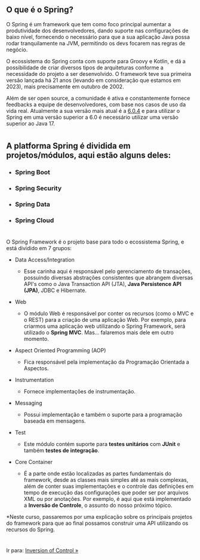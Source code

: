 ## O que é o Spring?

O Spring é um framework que tem como foco principal aumentar a produtividade dos desenvolvedores, dando suporte nas configurações de baixo nível, fornecendo o necessário para que a sua aplicação Java possa rodar tranquilamente na JVM, permitindo os devs focarem nas regras de negócio. 

O ecossistema do Spring conta com suporte para Groovy e Kotlin, e dá a possibilidade de criar diversos tipos de arquiteturas conforme a necessidade do projeto a ser desenvolvido. O framework teve sua primeira versão lançada há 21 anos (levando em consideração que estamos em 2023), mais precisamente em outubro de 2002.

Além de ser open source, a comunidade é ativa e constantemente fornece feedbacks a equipe de desenvolvedores, com base nos casos de uso da vida real. Atualmente a sua versão mais atual é a [6.0.4](https://docs.spring.io/spring-framework/docs/current/reference/html/) e para utilizar o Spring em uma versão superior a 6.0 é necessário utilizar uma versão superior ao Java 17.

#
## A platforma Spring é dividida em projetos/módulos, aqui estão alguns deles:


- ### Spring Boot
- ### Spring Security
- ### Spring Data
- ### Spring Cloud
        
#

O Spring Framework é o projeto base para todo o ecossistema Spring, e está dividido em 7 grupos:
- Data Access/Integration
    * Esse carinha aqui é responsável pelo gerenciamento de transações, possuindo diversas abstrações consistentes que abrangem diversas API's como o Java Transaction API (JTA), **Java Persistence API (JPA)**, JDBC e Hibernate.

- Web
    * O módulo Web é responsável por conter os recursos (como o MVC e o REST) para a criação de uma aplicação Web.
    Por exemplo, para criarmos uma aplicação web utilizando o Spring Framework, será utilizado o **Spring MVC**. Mas... falaremos mais dele em outro momento.

- Aspect Oriented Programming (AOP)
    * Fica responsável pela implementação da Programação Orientada a Aspectos.

- Instrumentation
    * Fornece implementações de instrumentação.

- Messaging
    * Possui implementação e também o suporte para a programação baseada em mensagens.

- Test
    * Este módulo contém suporte para **testes unitários** com **JUnit** e também **testes de integração**.

- Core Container
    *  É a parte onde estão localizadas as partes fundamentais do framework, desde as classes mais simples até as mais complexas, além de conter suas implementações e o controle das definições em tempo de execução das configurações que poder ser por arquivos XML ou por anotações.
    Por exemplo, é aqui que está implementado a **Inversão de Controle**, o assunto do nosso próximo tópico.

*Neste curso, passaremos por uma explicação sobre os principais projetos do framework para que ao final possamos construir uma API utilizando os recursos do Spring.

#

Ir para: [Inversion of Control »](/content/EcossistemaSpring/2-Spring/CoreContainer/IoC.md)